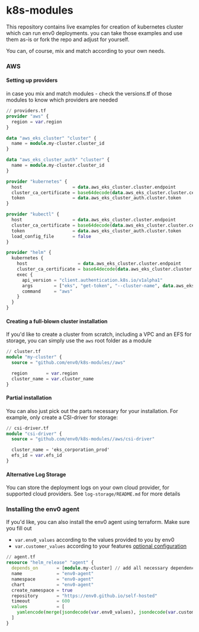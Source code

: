 # k8s-modules
This repository contains live examples for creation of kubernetes cluster which can run env0 deployments.
you can take those examples and use them as-is or fork the repo and adjust for yourself.

You can, of course, mix and match according to your own needs.

### AWS 
#### Setting up providers 
in case you mix and match modules - check the versions.tf of those modules to know which providers are needed
```terraform
// providers.tf
provider "aws" {
  region = var.region
}

data "aws_eks_cluster" "cluster" {
  name = module.my-cluster.cluster_id
}

data "aws_eks_cluster_auth" "cluster" {
  name = module.my-cluster.cluster_id
}

provider "kubernetes" {
  host                   = data.aws_eks_cluster.cluster.endpoint
  cluster_ca_certificate = base64decode(data.aws_eks_cluster.cluster.certificate_authority[0].data)
  token                  = data.aws_eks_cluster_auth.cluster.token
}

provider "kubectl" {
  host                   = data.aws_eks_cluster.cluster.endpoint
  cluster_ca_certificate = base64decode(data.aws_eks_cluster.cluster.certificate_authority[0].data)
  token                  = data.aws_eks_cluster_auth.cluster.token
  load_config_file       = false
}

provider "helm" {
  kubernetes {
    host                   = data.aws_eks_cluster.cluster.endpoint
    cluster_ca_certificate = base64decode(data.aws_eks_cluster.cluster.certificate_authority.0.data)
    exec {
      api_version = "client.authentication.k8s.io/v1alpha1"
      args        = ["eks", "get-token", "--cluster-name", data.aws_eks_cluster.cluster.name]
      command     = "aws"
    }
  }
}
```
#### Creating a full-blown cluster installation
If you'd like to create a cluster from scratch, including a VPC and an EFS for storage, you can simply use the `aws` root folder as a module
```terraform
// cluster.tf
module "my-cluster" {
  source = "github.com/env0/k8s-modules//aws"

  region       = var.region
  cluster_name = var.cluster_name
}
``` 
#### Partial installation
You can also just pick out the parts necessary for your installation.
For example, only create a CSI-driver for storage:
```terraform
// csi-driver.tf
module "csi-driver" {
  source = "github.com/env0/k8s-modules//aws/csi-driver"

  cluster_name = 'eks_corporation_prod'
  efs_id = var.efs_id
}
```
#### Alternative Log Storage
You can store the deployment logs on your own cloud provider, for supported cloud providers. See `log-storage/README.md` for more details
### Installing the env0 agent
If you'd like, you can also install the env0 agent using terraform.
Make sure you fill out 
* `var.env0_values` according to the values provided to you by env0
* `var.customer_values` according to your features [optional configuration](https://docs.env0.com/docs/self-hosted-kubernetes-agent#customoptional-configuration) 
```terraform
// agent.tf
resource "helm_release" "agent" {
  depends_on       = [module.my-cluster] // add all necessary dependencies here 
  name             = "env0-agent"
  namespace        = "env0-agent"
  chart            = "env0-agent"
  create_namespace = true
  repository       = "https://env0.github.io/self-hosted"
  timeout          = 600
  values           = [
    yamlencode(merge(jsondecode(var.env0_values), jsondecode(var.customer_values)))
  ]
}
```